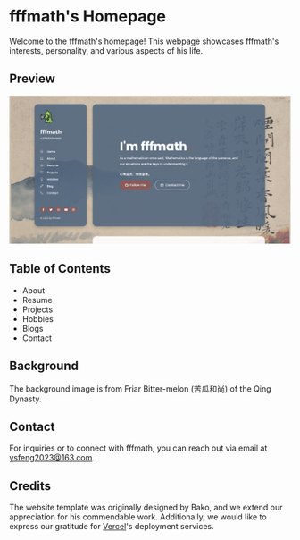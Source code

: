 # fffmath's Homepage

Welcome to the fffmath's homepage! This webpage showcases fffmath's interests, personality, and various aspects of his life. 

## Preview
![Webpage Preview](./img/preview.jpg)

## Table of Contents
- About
- Resume
- Projects
- Hobbies
- Blogs
- Contact

## Background
The background image is from Friar Bitter-melon (苦瓜和尚) of the Qing Dynasty.

## Contact
For inquiries or to connect with fffmath, you can reach out via email at [ysfeng2023@163.com](mailto:ysfeng2023@163.com).

## Credits
The website template was originally designed by Bako, and we extend our appreciation for his commendable work. Additionally, we would like to express our gratitude for [Vercel](https://vercel.com/)'s deployment services.
